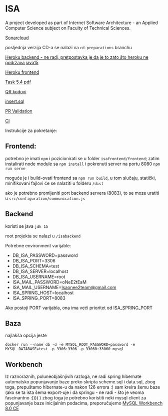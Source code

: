 # ISA
A project developed as part of Internet Software Architecture - an Applied Computer Science subject on Faculty of Technical Sciences.



[Sonarcloud](https://sonarcloud.io/organizations/one-e2-team/projects)

posljednja verzija CD-a se nalazi na ```cd-preparations``` branchu

[Heroku backend - ne radi, pretpostavka je da je to zato što heroku ne podržava java15](http://isa-eu-backend.herokuapp.com/)

[Heroku frontend](http://isa-frontend.herokuapp.com/#/)

[Task 5.4 pdf](pdf/isa%20%20task%205.4.pdf)

[QR kodovi](/isatest/qr-erecipe)

[insert.sql](/isatest/sql-insert-script/skripta.sql)

[PR Validation](.github/workflows/prval.yml)

[CI](/.github/workflows/ci.yml)



Instrukcije za pokretanje:

## Frontend:
potrebno je imati ```npm``` i pozicionirati se u folder ```isafrontend/frontend```; zatim instalirati node module sa ```npm install``` i pokrenuti server na portu 8080 ```npm run serve```

moguće je i build-ovati frontend sa ```npm run build```, u tom slučaju, statički, minifikovani fajlovi će se nalaziti u folderu ```/dist```

ako je potrebno promijeniti port backend servera (8083), to se moze uratiti u ```src/configuration/communication.js```

## Backend

koristi se java ```jdk 15```

root projekta se nalazi u ```/isabackend```

Potrebne environment varijable:
- DB_ISA_PASSWORD=password
- DB_ISA_PORT=3306
- DB_ISA_SCHEMA=test
- DB_ISA_SERVER=localhost
- DB_ISA_USERNAME=root
- ISA_MAIL_PASSWORD=oNeE2tEaM
- ISA_MAIL_USERNAME=Isaonee2team@gmail.com
- ISA_SPRING_HOST=localhost
- ISA_SPRING_PORT=8083

Ako postoji PORT varijabla, ona ima veći prioritet od ISA_SPRING_PORT

## Baza
najlakša opcija jeste 

```docker run --name db -d -e MYSQL_ROOT_PASSWORD=password -e MYSQL_DATABASE=test -p 3306:3306 -p 33060:33060 mysql```

## Workbench
Iz raznoraznih, poluneobjašnjivih razloga, ne radi spring hibernate automatsko popunjavanje baze preko skripta scheme.sql i data.sql, zbog toga, prepuštamo hibernate-u da nakon 126 errora :) sam kreira šemu baze (ako se ta ista šema export-uje i da springu - ne radi - što je veoma fascinantno :)))) )
zbog toga je potrebno koristiti neki mysql client za popunjavanje baze inicijalnim podacima, preporučujemo [MySQL Workbench 8.0 CE](https://www.mysql.com/products/workbench/)
